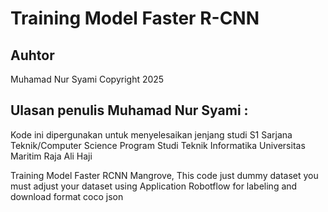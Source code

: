 # Training Model Faster R-CNN

## Auhtor
Muhamad Nur Syami Copyright 2025



## Ulasan penulis Muhamad Nur Syami :
Kode ini dipergunakan untuk menyelesaikan jenjang studi S1 Sarjana Teknik/Computer Science Program Studi Teknik Informatika Universitas Maritim Raja Ali Haji


Training Model Faster RCNN Mangrove, This code just dummy dataset you must adjust your dataset using Application Robotflow  for labeling and download format coco json